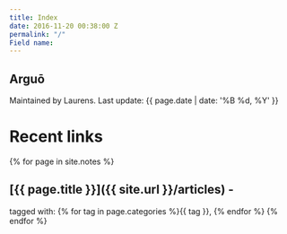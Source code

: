 ```yaml
---
title: Index
date: 2016-11-20 00:38:00 Z
permalink: "/"
Field name: 
---
```


Arguō
-----

Maintained by Laurens.
Last update: {{ page.date | date: '%B %d, %Y' }}

# Recent links
{% for page in site.notes %}
## [{{ page.title }}]({{ site.url }}/articles) -
tagged with: {% for tag in page.categories %}{{ tag }}, {% endfor %}
{% endfor %}
